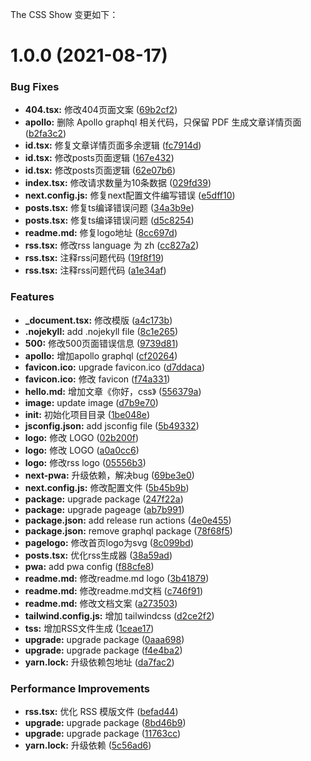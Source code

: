 The CSS Show 变更如下：

# 1.0.0 (2021-08-17)


### Bug Fixes

* **404.tsx:** 修改404页面文案 ([69b2cf2](https://github.com/zhanghecool/cssdotshow/commit/69b2cf206a077f3d42939a8374eed6872cfef116))
* **apollo:** 删除 Apollo graphql 相关代码，只保留 PDF 生成文章详情页面 ([b2fa3c2](https://github.com/zhanghecool/cssdotshow/commit/b2fa3c2ddeae1fd76f783335687d60d2f683bd56))
* **id.tsx:** 修复文章详情页面多余逻辑 ([fc7914d](https://github.com/zhanghecool/cssdotshow/commit/fc7914dfe7853c20c903569f3b3689b96f6576f6))
* **id.tsx:** 修改posts页面逻辑 ([167e432](https://github.com/zhanghecool/cssdotshow/commit/167e432c549160e8831dbf521ee1c87550684398))
* **id.tsx:** 修改posts页面逻辑 ([62e07b6](https://github.com/zhanghecool/cssdotshow/commit/62e07b6ca22dfcd6d396d555c587cb33592272a4))
* **index.tsx:** 修改请求数量为10条数据 ([029fd39](https://github.com/zhanghecool/cssdotshow/commit/029fd39aeb4c7dcb687b6d9867b2a2993e33efc9))
* **next.config.js:** 修复next配置文件编写错误 ([e5dff10](https://github.com/zhanghecool/cssdotshow/commit/e5dff10e2b5c2161251957a3d00489d6cae1a68e))
* **posts.tsx:** 修复ts编译错误问题 ([34a3b9e](https://github.com/zhanghecool/cssdotshow/commit/34a3b9ea64004481fe4454f4cf65ae784ea00b2e))
* **posts.tsx:** 修复ts编译错误问题 ([d5c8254](https://github.com/zhanghecool/cssdotshow/commit/d5c8254addd4d4fdcbf9e0672acf32c0edf330ce))
* **readme.md:** 修复logo地址 ([8cc697d](https://github.com/zhanghecool/cssdotshow/commit/8cc697d575a19568e9fd14b31f5019c420bd472b))
* **rss.tsx:** 修改rss language 为 zh ([cc827a2](https://github.com/zhanghecool/cssdotshow/commit/cc827a25148598e5bf36d38935adcf8ef0a636d4))
* **rss.tsx:** 注释rss问题代码 ([19f8f19](https://github.com/zhanghecool/cssdotshow/commit/19f8f19217aa967f6fa902b2c84cc7ca411bced4))
* **rss.tsx:** 注释rss问题代码 ([a1e34af](https://github.com/zhanghecool/cssdotshow/commit/a1e34af5ed0b53ff0c4f5e4321b45327f5e24aad))


### Features

* **_document.tsx:** 修改模版 ([a4c173b](https://github.com/zhanghecool/cssdotshow/commit/a4c173b3a8ad1a574ce4ca8ac038340c8216506c))
* **.nojekyll:** add .nojekyll file ([8c1e265](https://github.com/zhanghecool/cssdotshow/commit/8c1e265957552c15030bc3d2610a7fdc0e25813a))
* **500:** 修改500页面错误信息 ([9739d81](https://github.com/zhanghecool/cssdotshow/commit/9739d8169ef3fff657d7be39d12cc014f0bbb9c0))
* **apollo:** 增加apollo graphql ([cf20264](https://github.com/zhanghecool/cssdotshow/commit/cf20264e840d8fb5cef29aebdcbc09d1fd25bd9a))
* **favicon.ico:** upgrade favicon.ico ([d7ddaca](https://github.com/zhanghecool/cssdotshow/commit/d7ddacac3a5a6e1b56ca9d8c07d3c07be37b11f1))
* **favicon.ico:** 修改 favicon ([f74a331](https://github.com/zhanghecool/cssdotshow/commit/f74a331d1f7dfcf402c48092ec35b8676c6a5889))
* **hello.md:** 增加文章《你好，css》 ([556379a](https://github.com/zhanghecool/cssdotshow/commit/556379af61486ea320d791924970116cf0df29dc))
* **image:** update image ([d7b9e70](https://github.com/zhanghecool/cssdotshow/commit/d7b9e70312afe20d2c80f5950714a3a240428bba))
* **init:** 初始化项目目录 ([1be048e](https://github.com/zhanghecool/cssdotshow/commit/1be048e36291b4162d92f729299768a5aff0e861))
* **jsconfig.json:** add jsconfig file ([5b49332](https://github.com/zhanghecool/cssdotshow/commit/5b49332d9c82f354cbdcd6667acc010529510d77))
* **logo:** 修改 LOGO ([02b200f](https://github.com/zhanghecool/cssdotshow/commit/02b200f74c1f1c0f385999cf60f70a271d1c4cbc))
* **logo:** 修改 LOGO ([a0a0cc6](https://github.com/zhanghecool/cssdotshow/commit/a0a0cc60737d63320df87ce7293614a013cde7de))
* **logo:** 修改rss logo ([05556b3](https://github.com/zhanghecool/cssdotshow/commit/05556b3daa549d39ee7bf55675b4b72972f00f85))
* **next-pwa:** 升级依赖，解决bug ([69be3e0](https://github.com/zhanghecool/cssdotshow/commit/69be3e0a90ec7b02ede5b1f0e7467ab54c5d0fc9))
* **next.config.js:** 修改配置文件 ([5b45b9b](https://github.com/zhanghecool/cssdotshow/commit/5b45b9b9e9a88e4774b17a1f22a2c372c906f070))
* **package:** upgrade package ([247f22a](https://github.com/zhanghecool/cssdotshow/commit/247f22a361bc4c3f8d69df2a6b12782f60c6a410))
* **package:** upgrade pageage ([ab7b991](https://github.com/zhanghecool/cssdotshow/commit/ab7b991df046dfe9781545f35872a94b27ef4c1b))
* **package.json:** add release run actions ([4e0e455](https://github.com/zhanghecool/cssdotshow/commit/4e0e4558796e1edc47df8b82a943fd9ea89d7a75))
* **package.json:** remove graphql package ([78f68f5](https://github.com/zhanghecool/cssdotshow/commit/78f68f594507023cca9ad95b49a3e4895f9216cb))
* **pagelogo:** 修改首页logo为svg ([8c099bd](https://github.com/zhanghecool/cssdotshow/commit/8c099bd92e148ad2f99714df678d3f46018869d8))
* **posts.tsx:** 优化rss生成器 ([38a59ad](https://github.com/zhanghecool/cssdotshow/commit/38a59adc728318b6a3a72562c59eda4f85fe506a))
* **pwa:** add pwa config ([f88cfe8](https://github.com/zhanghecool/cssdotshow/commit/f88cfe85b81450c4c712a21e68b7f35fefc62571))
* **readme.md:** 修改readme.md logo ([3b41879](https://github.com/zhanghecool/cssdotshow/commit/3b4187963000f4fd8db58b192d1a6e0c5f440097))
* **readme.md:** 修改readme.md文档 ([c746f91](https://github.com/zhanghecool/cssdotshow/commit/c746f918e727ca58ea115c4562f95329f2732f47))
* **readme.md:** 修改文档文案 ([a273503](https://github.com/zhanghecool/cssdotshow/commit/a2735032b3f8eb0c0ce8888b9f8020bb2b7095a9))
* **tailwind.config.js:** 增加 tailwindcss ([d2ce2f2](https://github.com/zhanghecool/cssdotshow/commit/d2ce2f283848fb5b9a7eb8310b5e219b0862398b))
* **tss:** 增加RSS文件生成 ([1ceae17](https://github.com/zhanghecool/cssdotshow/commit/1ceae17771bc0b614e5fec3298fe719baad192e1))
* **upgrade:** upgrade package ([0aaa698](https://github.com/zhanghecool/cssdotshow/commit/0aaa698044231c1dcf41ffb89b17becf94374b01))
* **upgrade:** upgrade package ([f4e4ba2](https://github.com/zhanghecool/cssdotshow/commit/f4e4ba2e82a47841d9d7c6d97fcad93f0411ea05))
* **yarn.lock:** 升级依赖包地址 ([da7fac2](https://github.com/zhanghecool/cssdotshow/commit/da7fac29b61395195f85babd80c84635515ecc70))


### Performance Improvements

* **rss.tsx:** 优化 RSS 模版文件 ([befad44](https://github.com/zhanghecool/cssdotshow/commit/befad44d9c52e5303d256a02b167c800af5c8d7b))
* **upgrade:** upgrade package ([8bd46b9](https://github.com/zhanghecool/cssdotshow/commit/8bd46b9190f8e3efc4716ec584b06b8542ec4822))
* **upgrade:** upgrade package ([11763cc](https://github.com/zhanghecool/cssdotshow/commit/11763cc93d6aad4abbc5bda12bfddfe140d8cfb9))
* **yarn.lock:** 升级依赖 ([5c56ad6](https://github.com/zhanghecool/cssdotshow/commit/5c56ad698f9908213cb5d1d21c9a14d5acd944cc))
